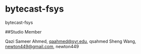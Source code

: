 bytecast-fsys
=============

bytecast-fsys

##Studio Member

Qazi Sameer Ahmed, qaahmed@syr.edu, qsahmed
Sheng Wang, newton449@gmail.com, newton449
